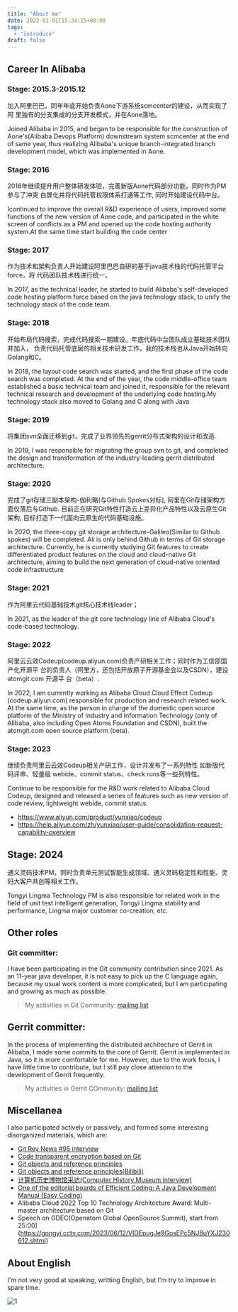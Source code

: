 ```yaml
---
title: "About me"
date: 2022-01-01T15:34:15+08:00
tags:
  - "introduce"
draft: false
---
```


## Career In Alibaba

### Stage: 2015.3-2015.12

加入阿里巴巴，同年年底开始负责Aone下游系统scmcenter的建设，从而实现了阿
里独有的分支集成的分支开发模式，并在Aone落地。

Joined Alibaba in 2015, and began to be responsible for the construction of
Aone's(Alibaba Devops Platform) downstream system scmcenter at the end of same
year, thus realizing Alibaba's unique branch-integrated branch development
model, which was implemented in Aone.

### Stage: 2016

2016年继续提升用户整体研发体验，完善新版Aone代码部分功能，同时作为PM参与了冲突
白屏化并将代码托管权限体系打通等工作, 同时开始建设代码中台。

Icontinued to improve the overall R&D experience of users, improved
some functions of the new version of Aone code, and participated in the white
screen of conflicts as a PM and opened up the code hosting authority system.At
the same time start building the code center


### Stage: 2017

作为技术和架构负责人开始建设阿里巴巴自研的基于java技术栈的代码托管平台force，将
代码团队技术栈进行统一。

In 2017, as the technical leader, he started to build Alibaba's self-developed
code hosting platform force based on the java technology stack, to unify the
technology stack of the code team.

### Stage: 2018

开始布局代码搜索，完成代码搜索一期建设。年底代码中台团队成立基础技术团队并加入，
负责代码托管底层的相关技术研发工作，我的技术栈也从Java开始转向Golang和C。

In 2018, the layout code search was started, and the first phase of the code
search was completed. At the end of the year, the code middle-office team
established a basic technical team and joined it, responsible for the relevant
technical research and development of the underlying code hosting.My technology
stack also moved to Golang and C along with Java

### Stage: 2019

将集团svn全面迁移到git，完成了业界领先的gerrit分布式架构的设计和改造.

In 2019, I was responsible for migrating the group svn to git, and completed the
design and transformation of the industry-leading gerrit distributed
architecture.

### Stage: 2020

完成了git存储三副本架构-伽利略(与Github Spokes对标), 阿里在Git存储架构方
面仅落后与Github. 目前正在研究Git特性打造云上差异化产品特性以及云原生Git架构,
目标打造下一代面向云原生的代码基础设施。

In 2020, the three-copy git storage architecture-Galileo(Similar to Github
spokes) will be completed. Ali is only behind Github in terms of Git storage
architecture. Currently, he is currently studying Git features to create
differentiated product features on the cloud and cloud-native Git architecture,
aiming to build the next generation of cloud-native oriented code infrastructure

### Stage: 2021

作为阿里云代码基础技术git核心技术线leader；

In 2021, as the leader of the git core technology line of Alibaba Cloud's
code-based technology.

### Stage: 2022

阿里云云效Codeup(codeup.aliyun.com)负责产研相关工作；同时作为工信部国产化开源平
台的负责人（阿里方，还包括开放原子开源基金会以及CSDN），建设 atomgit.com 开源平
台（beta）.

In 2022, I am currently working as Alibaba Cloud Cloud Effect Codeup
(codeup.aliyun.com) responsible for production and research related work. At the
same time, as the person in charge of the domestic open source platform of the
Ministry of Industry and Information Technology (only of Alibaba, also including
Open Atoms Foundation and CSDN), built the atomgit.com open source platform (beta).

### Stage: 2023

继续负责阿里云云效Codeup相关产研工作，设计并发布了一系列特性 如新版代码评审、轻量级
webide、commit status、check runs等一些列特性。

Continue to be responsible for the R&D work related to Alibaba Cloud Codeup, designed
and released a series of features such as new version of code review, lightweight webide,
commit status.

* https://www.aliyun.com/product/yunxiao/codeup
* https://help.aliyun.com/zh/yunxiao/user-guide/consolidation-request-capability-overview

## Stage: 2024

通义灵码技术PM，同时负责单元测试智能生成领域、通义灵码稳定性和性能、灵码大客户共创等相关工作。

Tongyi Lingma Technology PM is also responsible for related work in the field of unit test
intelligent generation, Tongyi Lingma stability and performance, Lingma major customer
co-creation, etc.


## Other roles

### Git committer: 

I have been participating in the Git community contribution since 2021. As an
11-year java developer, it is not easy to pick up the C language again, because
my usual work content is more complicated, but I am participating and growing as
much as possible.

> My activities in Git Community: [mailing list](https://lore.kernel.org/git/?q=Teng+Long "mailing list")

## Gerrit committer:

In the process of implementing the distributed architecture of Gerrit in
Alibaba, I made some commits to the core of Gerrit. Gerrit is implemented in
Java, so it is more comfortable for me. However, due to the work focus, I have
little time to contribute, but I still pay close attention to the development of
Gerrit frequently.

> My activities in Gerrit COmmunity: [mailing list](https://gerrit-review.googlesource.com/q/dyroneteng@gmail.com "mailing list")

## Miscellanea

I also participated actively or passively, and formed some interesting
disorganized materials, which are:

* [Git Rev News #95 interview](https://git.github.io/rev_news/2023/01/31/edition-95/ "Git Rev News #95 interview")
* [Code transparent encryption based on Git](https://mp.weixin.qq.com/s/i5oHyDz-UiFdYXTku8cGLw)
* [Git objects and reference principles](https://mp.weixin.qq.com/s/UTETcreecYfotJzlR1fAkw)
* [Git objects and reference principles(Bilibili)](https://www.bilibili.com/video/BV1a44y1b7tm)
* [计算机历史博物馆采访(Computer History Museum interview)](https://www.xiaoyuzhoufm.com/episode/63ea3205e99bdef7d39ea6d8)
* [One of the editorial boards of Efficient Coding: A Java Development Manual (Easy Coding)](https://github.com/alibaba/p3c/blob/master/Java%E5%BC%80%E5%8F%91%E6%89%8B%E5%86%8C(%E9%BB%84%E5%B1%B1%E7%89%88).pdf)
* Alibaba Cloud 2022 Top 10 Technology Architecture Award: Multi-master architecture based on Git
* Speech on GDEC(Openatom Global OpenSource Summit), start from 25:00](https://gongyi.cctv.com/2023/06/12/VIDEpugJe9GosEPc5NJ8uYXJ230612.shtml) 

## About English

I'm not very good at speaking, writting English, but I'm try to improve in spare
time.

![1](https://intranetproxy.alipay.com/skylark/lark/0/2022/png/2601/1655300175101-c07b2c8e-2f23-4943-b3a6-d50239e0f08a.png?x-oss-process=image%2Fresize%2Cw_500%2Climit_0)
